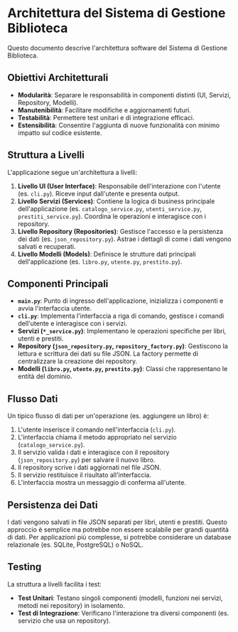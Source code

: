 # Architettura del Sistema di Gestione Biblioteca

Questo documento descrive l'architettura software del Sistema di Gestione Biblioteca.

## Obiettivi Architetturali

- **Modularità**: Separare le responsabilità in componenti distinti (UI, Servizi, Repository, Modelli).
- **Manutenibilità**: Facilitare modifiche e aggiornamenti futuri.
- **Testabilità**: Permettere test unitari e di integrazione efficaci.
- **Estensibilità**: Consentire l'aggiunta di nuove funzionalità con minimo impatto sul codice esistente.

## Struttura a Livelli

L'applicazione segue un'architettura a livelli:

1.  **Livello UI (User Interface)**: Responsabile dell'interazione con l'utente (es. `cli.py`). Riceve input dall'utente e presenta output.
2.  **Livello Servizi (Services)**: Contiene la logica di business principale dell'applicazione (es. `catalogo_service.py`, `utenti_service.py`, `prestiti_service.py`). Coordina le operazioni e interagisce con i repository.
3.  **Livello Repository (Repositories)**: Gestisce l'accesso e la persistenza dei dati (es. `json_repository.py`). Astrae i dettagli di come i dati vengono salvati e recuperati.
4.  **Livello Modelli (Models)**: Definisce le strutture dati principali dell'applicazione (es. `libro.py`, `utente.py`, `prestito.py`).

## Componenti Principali

-   **`main.py`**: Punto di ingresso dell'applicazione, inizializza i componenti e avvia l'interfaccia utente.
-   **`cli.py`**: Implementa l'interfaccia a riga di comando, gestisce i comandi dell'utente e interagisce con i servizi.
-   **Servizi (`*_service.py`)**: Implementano le operazioni specifiche per libri, utenti e prestiti.
-   **Repository (`json_repository.py`, `repository_factory.py`)**: Gestiscono la lettura e scrittura dei dati su file JSON. La factory permette di centralizzare la creazione dei repository.
-   **Modelli (`libro.py`, `utente.py`, `prestito.py`)**: Classi che rappresentano le entità del dominio.

## Flusso Dati

Un tipico flusso di dati per un'operazione (es. aggiungere un libro) è:

1.  L'utente inserisce il comando nell'interfaccia (`cli.py`).
2.  L'interfaccia chiama il metodo appropriato nel servizio (`catalogo_service.py`).
3.  Il servizio valida i dati e interagisce con il repository (`json_repository.py`) per salvare il nuovo libro.
4.  Il repository scrive i dati aggiornati nel file JSON.
5.  Il servizio restituisce il risultato all'interfaccia.
6.  L'interfaccia mostra un messaggio di conferma all'utente.

## Persistenza dei Dati

I dati vengono salvati in file JSON separati per libri, utenti e prestiti. Questo approccio è semplice ma potrebbe non essere scalabile per grandi quantità di dati. Per applicazioni più complesse, si potrebbe considerare un database relazionale (es. SQLite, PostgreSQL) o NoSQL.

## Testing

La struttura a livelli facilita i test:

-   **Test Unitari**: Testano singoli componenti (modelli, funzioni nei servizi, metodi nei repository) in isolamento.
-   **Test di Integrazione**: Verificano l'interazione tra diversi componenti (es. servizio che usa un repository).